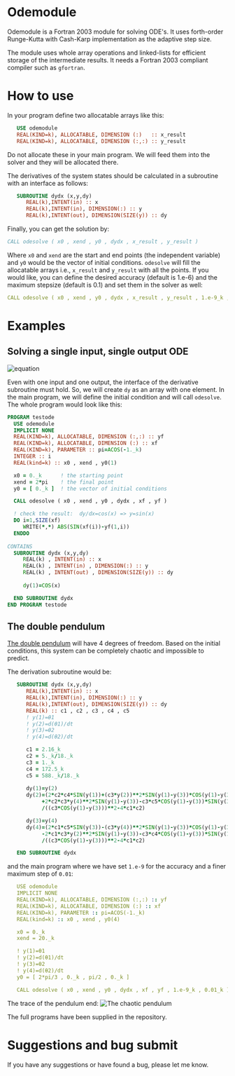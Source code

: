 # Odemodule

Odemodule is a Fortran 2003 module for solving ODE's. It uses forth-order Runge-Kutta with Cash-Karp implementation as the adaptive step size.

The module uses whole array operations and linked-lists for efficient storage of the intermediate results. It needs a Fortran 2003 compliant compiler such as `gfortran`.

# How to use

In your program define two allocatable arrays like this:
```fortran
   USE odemodule
   REAL(KIND=k), ALLOCATABLE, DIMENSION (:)   :: x_result
   REAL(KIND=k), ALLOCATABLE, DIMENSION (:,:) :: y_result
```
Do not allocate these in your main program. We will feed them into the solver and they will be allocated there.

The derivatives of the system states should be calculated in a subroutine with an interface as follows:
```fortran
   SUBROUTINE dydx (x,y,dy)
      REAL(k),INTENT(in) :: x
      REAL(k),INTENT(in), DIMENSION(:) :: y
      REAL(k),INTENT(out), DIMENSION(SIZE(y)) :: dy
```
Finally, you can get the solution by:

```fortran
CALL odesolve ( x0 , xend , y0 , dydx , x_result , y_result )
```
Where `x0` and `xend` are the start and end points (the independent variable) and `y0` would be the vector of initial conditions.
`odesolve` will fill the allocatable arrays i.e., `x_result` and `y_result` with all the points.
If you would like, you can define the desired accuracy (default is 1.e-6) and the maximum stepsize (default is 0.1) and set them in the solver as well: 
```yaml
CALL odesolve ( x0 , xend , y0 , dydx , x_result , y_result , 1.e-9_k , 0.01_k)
```

# Examples
## Solving a single input, single output ODE
![equation](https://latex.codecogs.com/gif.latex?\dpi{130}\frac{dy}{dx}=cos(x))

Even with one input and one output, the interface of the derivative subroutine must hold. So, we will create `dy` as an array with one element. In the main program, we will define the initial condition and will call `odesolve`.
The whole program would look like this:
 ```fortran
PROGRAM testode
   USE odemodule
   IMPLICIT NONE
   REAL(KIND=k), ALLOCATABLE, DIMENSION (:,:) :: yf
   REAL(KIND=k), ALLOCATABLE, DIMENSION (:) :: xf
   REAL(KIND=k), PARAMETER :: pi=ACOS(-1._k)
   INTEGER :: i
   REAL(kind=k) :: x0 , xend , y0(1) 

   x0 = 0._k      ! the starting point
   xend = 2*pi    ! the final point
   y0 = [ 0._k ]  ! the vector of initial conditions

   CALL odesolve ( x0 , xend , y0 , dydx , xf , yf )

   ! check the result:  dy/dx=cos(x) => y=sin(x)
   DO i=1,SIZE(xf)
      WRITE(*,*) ABS(SIN(xf(i))-yf(1,i))
   ENDDO
   
CONTAINS
   SUBROUTINE dydx (x,y,dy)
      REAL(k) , INTENT(in) :: x
      REAL(k) , INTENT(in) , DIMENSION(:) :: y
      REAL(k) , INTENT(out) , DIMENSION(SIZE(y)) :: dy
      
      dy(1)=COS(x)

   END SUBROUTINE dydx
END PROGRAM testode
```
## The double pendulum 

[The double pendulum](https://www.astro.umd.edu/~adhabal/V1/Reports/Order_and_Chaos.pdf) will have 4 degrees of freedom. Based on the initial conditions, this system can be completely chaotic and impossible to predict.

The derivation subroutine would be:
```fortran
   SUBROUTINE dydx (x,y,dy)
      REAL(k),INTENT(in) :: x
      REAL(k),INTENT(in), DIMENSION(:) :: y
      REAL(k),INTENT(out), DIMENSION(SIZE(y)) :: dy
      REAL(k) :: c1 , c2 , c3 , c4 , c5
      ! y(1)=θ1
      ! y(2)=d(θ1)/dt
      ! y(3)=θ2
      ! y(4)=d(θ2)/dt

      c1 = 2.16_k
      c2 = 5._k/18._k
      c3 = 1._k
      c4 = 172.5_k
      c5 = 588._k/18._k
      
      dy(1)=y(2)
      dy(2)=(2*c2*c4*SIN(y(1))+(c3*y(2))**2*SIN(y(1)-y(3))*COS(y(1)-y(3))&
           +2*c2*c3*y(4)**2*SIN(y(1)-y(3))-c3*c5*COS(y(1)-y(3))*SIN(y(3)))&
           /((c3*COS(y(1)-y(3)))**2-4*c1*c2)

      dy(3)=y(4)
      dy(4)=(2*c1*c5*SIN(y(3))-(c3*y(4))**2*SIN(y(1)-y(3))*COS(y(1)-y(3))&
           -2*c1*c3*y(2)**2*SIN(y(1)-y(3))-c3*c4*COS(y(1)-y(3))*SIN(y(1)))&
           /((c3*COS(y(1)-y(3)))**2-4*c1*c2)

   END SUBROUTINE dydx
```
and the main program where we have set `1.e-9` for the accuracy and a finer maximum step of `0.01`:
```yaml
   USE odemodule
   IMPLICIT NONE
   REAL(KIND=k), ALLOCATABLE, DIMENSION (:,:) :: yf
   REAL(KIND=k), ALLOCATABLE, DIMENSION (:) :: xf
   REAL(KIND=k), PARAMETER :: pi=ACOS(-1._k)
   REAL(kind=k) :: x0 , xend , y0(4)

   x0 = 0._k
   xend = 20._k

   ! y(1)=θ1
   ! y(2)=d(θ1)/dt
   ! y(3)=θ2
   ! y(4)=d(θ2)/dt
   y0 = [ 2*pi/3 , 0._k , pi/2 , 0._k ]

   CALL odesolve ( x0 , xend , y0 , dydx , xf , yf , 1.e-9_k , 0.01_k )
```
The trace of the pendulum end:
![The chaotic pendulum](/double_pendulum.gif)

The full programs have been supplied in the repository.
# Suggestions and bug submit

If you have any suggestions or have found a bug, please let me know.
